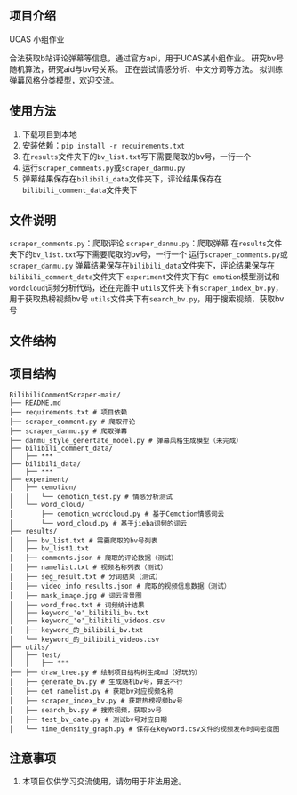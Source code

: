 
## 项目介绍

UCAS 小组作业

合法获取b站评论弹幕等信息，通过官方api，用于UCAS某小组作业。
研究bv号随机算法，研究aid与bv号关系。
正在尝试情感分析、中文分词等方法。
拟训练弹幕风格分类模型，欢迎交流。

## 使用方法

1. 下载项目到本地
2. 安装依赖：`pip install -r requirements.txt`
3. 在`results`文件夹下的`bv_list.txt`写下需要爬取的bv号，一行一个
4. 运行`scraper_comments.py`或`scraper_danmu.py`
5. 弹幕结果保存在`bilibili_data`文件夹下，评论结果保存在`bilibili_comment_data`文件夹下

## 文件说明

`scraper_comments.py`：爬取评论
`scraper_danmu.py`：爬取弹幕
在`results`文件夹下的`bv_list.txt`写下需要爬取的bv号，一行一个
运行`scraper_comments.py`或`scraper_danmu.py`
弹幕结果保存在`bilibili_data`文件夹下，评论结果保存在`bilibili_comment_data`文件夹下
`experiment`文件夹下有`C emotion`模型测试和`wordcloud`词频分析代码，还在完善中
`utils`文件夹下有`scraper_index_bv.py`，用于获取热榜视频bv号
`utils`文件夹下有`search_bv.py`，用于搜索视频，获取bv号


## 文件结构
## 项目结构

```
BilibiliCommentScraper-main/
├── README.md
├── requirements.txt # 项目依赖
├── scraper_comment.py # 爬取评论
├── scraper_danmu.py # 爬取弹幕
├── danmu_style_genertate_model.py # 弹幕风格生成模型（未完成）
├── bilibili_comment_data/
│   ├── ***
├── bilibili_data/
│   ├── ***
├── experiment/
│   ├── cemotion/
│   │   └── cemotion_test.py # 情感分析测试
│   └── word_cloud/
│       ├── cemotion_wordcloud.py # 基于Cemotion情感词云
│       └── word_cloud.py # 基于jieba词频的词云
├── results/
│   ├── bv_list.txt # 需要爬取的bv号列表
│   ├── bv_list1.txt
│   ├── comments.json # 爬取的评论数据（测试）
│   ├── namelist.txt # 视频名称列表（测试）
│   ├── seg_result.txt # 分词结果（测试）
│   ├── video_info_results.json # 爬取的视频信息数据（测试）
│   ├── mask_image.jpg # 词云背景图
│   ├── word_freq.txt # 词频统计结果
│   ├── keyword_'e'_bilibili_bv.txt
│   ├── keyword_'e'_bilibili_videos.csv
│   ├── keyword_的_bilibili_bv.txt
│   └── keyword_的_bilibili_videos.csv
├── utils/
│   ├── test/
│   │   ├── ***
├── ├── draw_tree.py # 绘制项目结构树生成md（好玩的）
│   ├── generate_bv.py # 生成随机bv号，算法不行
│   ├── get_namelist.py # 获取bv对应视频名称
│   ├── scraper_index_bv.py # 获取热榜视频bv号
│   ├── search_bv.py # 搜索视频，获取bv号
│   ├── test_bv_date.py # 测试bv号对应日期
│   └── time_density_graph.py # 保存在keyword.csv文件的视频发布时间密度图
```

## 注意事项

1. 本项目仅供学习交流使用，请勿用于非法用途。

